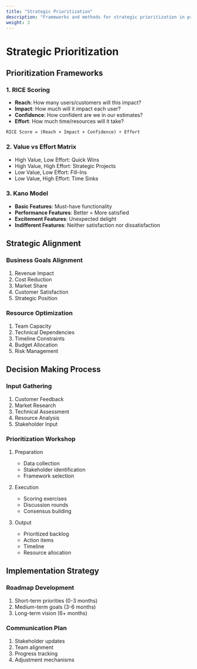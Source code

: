 ```yaml
---
title: "Strategic Prioritization"
description: "Frameworks and methods for strategic prioritization in product development"
weight: 3
---
```


# Strategic Prioritization

## Prioritization Frameworks

### 1. RICE Scoring
- **Reach**: How many users/customers will this impact?
- **Impact**: How much will it impact each user?
- **Confidence**: How confident are we in our estimates?
- **Effort**: How much time/resources will it take?

```
RICE Score = (Reach × Impact × Confidence) ÷ Effort
```

### 2. Value vs Effort Matrix
- High Value, Low Effort: Quick Wins
- High Value, High Effort: Strategic Projects
- Low Value, Low Effort: Fill-Ins
- Low Value, High Effort: Time Sinks

### 3. Kano Model
- **Basic Features**: Must-have functionality
- **Performance Features**: Better = More satisfied
- **Excitement Features**: Unexpected delight
- **Indifferent Features**: Neither satisfaction nor dissatisfaction

## Strategic Alignment

### Business Goals Alignment
1. Revenue Impact
2. Cost Reduction
3. Market Share
4. Customer Satisfaction
5. Strategic Position

### Resource Optimization
1. Team Capacity
2. Technical Dependencies
3. Timeline Constraints
4. Budget Allocation
5. Risk Management

## Decision Making Process

### Input Gathering
1. Customer Feedback
2. Market Research
3. Technical Assessment
4. Resource Analysis
5. Stakeholder Input

### Prioritization Workshop
1. Preparation
   - Data collection
   - Stakeholder identification
   - Framework selection

2. Execution
   - Scoring exercises
   - Discussion rounds
   - Consensus building

3. Output
   - Prioritized backlog
   - Action items
   - Timeline
   - Resource allocation

## Implementation Strategy

### Roadmap Development
1. Short-term priorities (0-3 months)
2. Medium-term goals (3-6 months)
3. Long-term vision (6+ months)

### Communication Plan
1. Stakeholder updates
2. Team alignment
3. Progress tracking
4. Adjustment mechanisms

